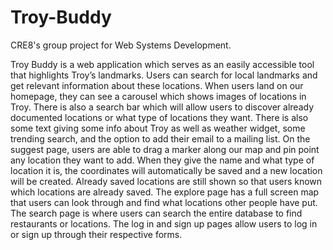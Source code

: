 # Troy-Buddy

CRE8's group project for Web Systems Development.

Troy Buddy is a web application which serves as an easily accessible tool that highlights Troy’s landmarks. Users can search for local
landmarks and get relevant information about these locations. When users land on our homepage, they can see a carousel which shows
images of locations in Troy. There is also a search bar which will allow users to discover already documented locations or what type 
of locations they want. There is also some text giving some info about Troy as well as weather widget, some trending search, and the
option to add their email to a mailing list. On the suggest page, users are able to drag a marker along our map and pin point any
location they want to add. When they give the name and what type of location it is, the coordinates will automatically be saved and
a new location will be created. Already saved locations are still shown so that users known which locations are already saved. The
explore page has a full screen map that users can look through and find what locations other people have put. The search page is 
where users can search the entire database to find restaurants or locations. The log in and sign up pages allow users to log in 
or sign up through their respective forms.
